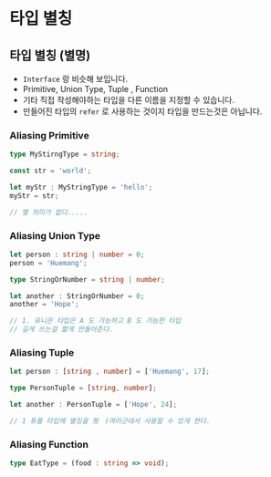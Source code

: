 # 타입 별칭

## 타입 별칭 (별명)
- `Interface` 랑 비슷해 보입니다.
- Primitive, Union Type, Tuple , Function
- 기타 직접 작성해야하는 타입을 다른 이름을 지정할 수 있습니다.
- 만들어진 타입의 `refer` 로 사용하는 것이지 타입을 만드는것은 아닙니다.

### Aliasing Primitive
```ts
type MyStirngType = string;

const str = 'world';

let myStr : MyStringType = 'hello';
myStr = str;

// 별 의미가 없다.....
```

### Aliasing Union Type
```ts
let person : string | number = 0;
person = 'Huemang';

type StringOrNumber = string | number;

let another : StringOrNumber = 0;
another = 'Hope';

// 1. 유니온 타입은 A 도 가능하고 B 도 가능한 타입
// 길게 쓰는걸 짧게 만들어준다.
```

### Aliasing Tuple
```ts
let person : [string , number] = ['Huemang', 17];

type PersonTuple = [string, number];

let another : PersonTuple = ['Hope', 24];

// 1 튜플 타입에 별칭을 줫 ㅓ여러군데서 사용할 수 있게 한다.
```

### Aliasing Function
```ts
type EatType = (food : string => void);
```